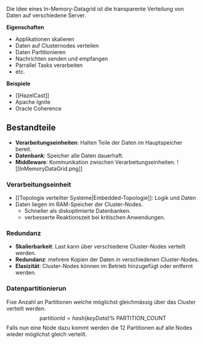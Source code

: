 Die Idee eines In-Memory-Datagrid ist die transparente Verteilung von Daten auf verschiedene Server.

**Eigenschaften**
- Applikationen skalieren
- Daten auf Clusternodes verteilen
- Daten Partitionieren
- Nachrichten senden und empfangen
- Parrallel Tasks verarbeiten
- etc.

**Beispiele**
- [[HazelCast]]
- Apache Ignite
- Oracle Coherence

## Bestandteile
- **Verarbeitungseinheiten**: Halten Teile der Daten im Hauptspeicher bereit.
- **Datenbank**: Speicher alle Daten dauerhaft.
- **Middleware**: Kommunikation zwischen Verarbeitungseinheiten.
![[InMemoryDataGrid.png]]

### Verarbeitungseinheit
- [[Topologie verteilter Systeme|Embedded-Topologie]]: Logik und Daten
- Daten liegen im RAM-Speicher der Cluster-Nodes.
	- Schneller als diskoptimierte Datenbanken.
	- verbesserte Reaktionszeit bei kritischen Anwendungen.

### Redundanz
- **Skalierbarkeit**: Last kann über verschiedene Cluster-Nodes verteilt werden.
- **Redundanz**: mehrere Kopien der Daten in verschiedenen Cluster-Nodes.
- **Elasizität**: Cluster-Nodes können im Betrieb hinzugefügt oder entfernt werden.

### Datenpartitionierun
Fixe Anzahl an Partitionen welche möglichst gleichmässig über das Cluster verteilt werden.
$$
\text{partitionId} = hash(keyData) \% \text{ PARTITION\_COUNT}
$$
Falls nun eine Node dazu kommt werden die 12 Partitionen auf alle Nodes wieder möglichst gleich verteilt.